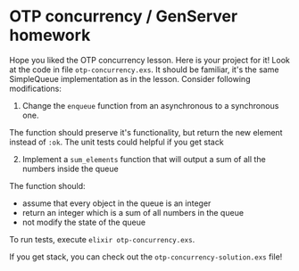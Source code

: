 # OTP concurrency / GenServer homework

Hope you liked the OTP concurrency lesson. Here is your project for it!
Look at the code in file `otp-concurrency.exs`. It should be familiar, it's
the same SimpleQueue implementation as in the lesson. Consider following
modifications:

1. Change the `enqueue` function from an asynchronous to a synchronous one.

The function should preserve it's functionality, but
return the new element instead of `:ok`. The unit tests
could helpful if you get stack

2. Implement a `sum_elements` function that will output a sum of all the numbers inside the queue

The function should:
- assume that every object in the queue is an integer
- return an integer which is a sum of all numbers in the queue
- not modify the state of the queue

To run tests, execute `elixir otp-concurrency.exs`.

If you get stack, you can check out the `otp-concurrency-solution.exs` file!
